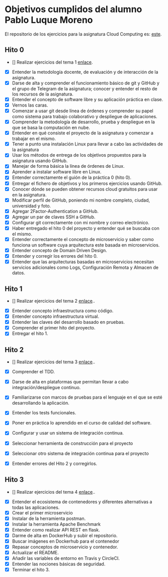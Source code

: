# Objetivos cumplidos del alumno Pablo Luque Moreno

El repositorio de los ejercicios para la asignatura Cloud Computing es: [este](https://github.com/pabloluque14/CC_Ejercicios).

## Hito 0
- [] Realizar ejercicios del tema 1 [enlace](https://github.com/pabloluque14/CC_Ejercicios/blob/master/ejercicios_tema1.md).
- [x] Entender la metodología docente, de evaluación y de interacción de la asignatura.
- [x] Darse de alta y comprender el funcionamiento básico de git y GitHub y el grupo de Telegram de la asignatura; conocer y entender el resto de los recursos de la asignatura.
- [x] Entender el concepto de software libre y su aplicación práctica en clase.
- [x] Vernos las caras.
- [x] Comenzar a usar git desde línea de órdenes y comprender su papel como sistema para trabajo colaborativo y despliegue de aplicaciones.
- [x] Comprender la metodología de desarrollo, prueba y despliegue en la que se basa la computación en nube.
- [x] Entender en qué consiste el proyecto de la asignatura y comenzar a trabajar en el mismo.
- [x] Tener a punto una instalación Linux para llevar a cabo las actividades de la asignatura
- [x] Usar los métodos de entrega de los objetivos propuestos para la asignatura usando GitHub.
- [x] Manejar de forma básica la línea de órdenes de Linux.
- [x] Aprender a instalar software libre en Linux.
- [x] Entender correctamente el guión de la práctica 0 (hito 0).
- [x] Entregar el fichero de objetivos y los primeros ejercicios usando GitHub.
- [x] Conocer dónde se pueden obtener recursos cloud gratuitos para usar en la asignatura.
- [x] Modificar perfil de GitHub, poniendo mi nombre completo, ciudad, universidad y foto.
- [x] Agregar 2Factor-Authentication a GitHub.
- [x] Agregar un par de claves SSH a GitHub.
- [x] Configurar git correctamente con mi nombre y correo electrónico.
- [x] Haber entregado el hito 0 del proyecto y entender qué se buscaba con el mismo.
- [x] Entender correctamente el concepto de microservicio y saber como funciona un software cuya arquitectura este basada en microservicios.
- [x] Entender concepto de Domain Driven Design.
- [x] Entender y corregir los errores del hito 0.
- [x] Entender que las arquitecturas basadas en microservicios necesitan servicios adicionales como Logs, Configuración Remota y Almacen de datos.

## Hito 1
- [] Realizar ejercicios del tema 2 [enlace](https://github.com/pabloluque14/CC_Ejercicios/blob/master/ejercicios_tema2.md)..
- [x] Entender concepto infraestructura como código.
- [x] Entender concepto infraestructura virtual.
- [x] Entender las claves del desarrollo basado en pruebas.
- [x] Comprender el primer hito del proyecto.
- [x] Entregar el hito 1.

## Hito 2
- [] Realizar ejercicios del tema 3 [enlace](https://github.com/pabloluque14/CC_Ejercicios/blob/master/ejercicios_tema3.md)..
- [x] Comprender el TDD.
- [x] Darse de alta en plataformas que permitan llevar a cabo integración/despliegue continuo.
- [x] Familiarizarse con marcos de pruebas para el lenguaje en el que se esté desarrollando la aplicación.
- [x] Entender los tests funcionales.
- [x] Poner en práctica lo aprendido en el curso de calidad del software.
- [x] Configurar y usar un sistema de integración continua.
- [x] Seleccionar herramienta de construcción para el proyecto
- [x] Seleccionar otro sistema de integración continua para el proyecto
- [x] Entender errores del Hito 2 y corregirlos.



## Hito 3
- [] Realizar ejercicios del tema 4 [enlace](https://github.com/pabloluque14/CC_Ejercicios/blob/master/ejercicios_tema3.md)..
- [x] Entender el ecosistema de contenedores y diferentes alternativas a todas las aplicaciones.
- [x] Crear el primer microservicio
- [x] Instalar de la herramienta postman.
- [x] Instalar la herramienta Apache Benchmark
- [x] Entender como realizar API REST en flask.
- [x] Darme de alta en DockerHub y subir el repositorio.
- [x] Buscar imágenes en Dockerhub para el contenedor
- [x] Repasar conceptos de microservicio y contenedor.
- [x] Actualizar el README.
- [x] Añadir las variables de entorno en Travis y CircleCI.
- [x] Entender las nociones básicas de seguridad.
- [x] Terminar el hito 3.
